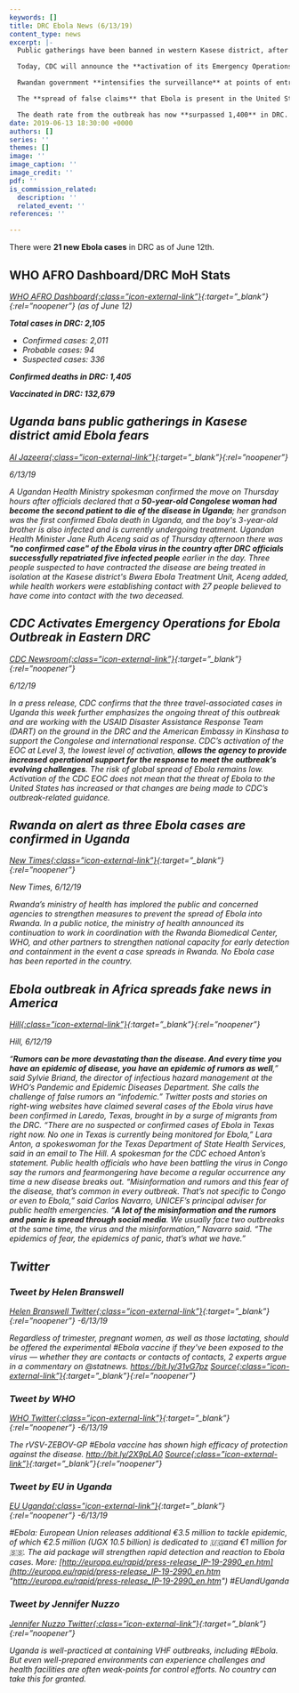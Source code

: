 ```yaml
---
keywords: []
title: DRC Ebola News (6/13/19)
content_type: news
excerpt: |-
  Public gatherings have been banned in western Kasese district, after the Ebola virus claims its **second casualty** in Uganda.

  Today, CDC will announce the **activation of its Emergency Operations Center** (EOC) to support the inter-agency response to the current outbreak.

  Rwandan government **intensifies the surveillance** at points of entry, health facilities, and community levels to prevent spread of the virus into the country.

  The **spread of false claims** that Ebola is present in the United States highlights the emerging threat that rumors spread through social media play in fighting real diseases.

  The death rate from the outbreak has now **surpassed 1,400** in DRC.
date: 2019-06-13 18:30:00 +0000
authors: []
series: ''
themes: []
image: ''
image_caption: ''
image_credit: ''
pdf: ''
is_commission_related:
  description: ''
  related_event: ''
references: ''

---
```

There were **21 new Ebola cases** in DRC as of June 12th.

## WHO AFRO Dashboard/DRC MoH Stats

<i>[WHO AFRO Dashboard<i/>{:class=”icon-external-link”}](http://who.maps.arcgis.com/apps/opsdashboard/index.html#/e70c3804f6044652bc37cce7d8fcef6c){:target=”_blank”}{:rel=”noopener”} (as of June 12)

**Total cases in DRC: 2,105**

* Confirmed cases: 2,011
* Probable cases: 94
* Suspected cases: 336

**Confirmed deaths in DRC: 1,405**

**Vaccinated in DRC: 132,679**

## Uganda bans public gatherings in Kasese district amid Ebola fears

<i>[Al Jazeera<i/>{:class=”icon-external-link”}](https://www.aljazeera.com/news/2019/06/uganda-bans-public-gatherings-kasese-district-ebola-fears-190613061114340.html){:target=”_blank”}{:rel=”noopener”}

_6/13/19_

A Ugandan Health Ministry spokesman confirmed the move on Thursday hours after officials declared that a **50-year-old Congolese woman had become the second patient to die of the disease in Uganda**; her grandson was the first confirmed Ebola death in Uganda, and the boy's 3-year-old brother is also infected and is currently undergoing treatment. Ugandan Health Minister Jane Ruth Aceng said as of Thursday afternoon there was **"no confirmed case" of the Ebola virus in the country after DRC officials successfully repatriated five infected people** earlier in the day. Three people suspected to have contracted the disease are being treated in isolation at the Kasese district's Bwera Ebola Treatment Unit, Aceng added, while health workers were establishing contact with 27 people believed to have come into contact with the two deceased.

## CDC Activates Emergency Operations for Ebola Outbreak in Eastern DRC

<i>[CDC Newsroom<i/>{:class=”icon-external-link”}](https://www.cdc.gov/media/releases/2019/p0612-ebola-operations-center.html){:target=”_blank”}{:rel=”noopener”}

_6/12/19_

In a press release, CDC confirms that the three travel-associated cases in Uganda this week further emphasizes the ongoing threat of this outbreak and are working with the USAID Disaster Assistance Response Team (DART) on the ground in the DRC and the American Embassy in Kinshasa to support the Congolese and international response. CDC’s activation of the EOC at Level 3, the lowest level of activation, **allows the agency to provide increased operational support for the response to meet the outbreak’s evolving challenges**. The risk of global spread of Ebola remains low. Activation of the CDC EOC does not mean that the threat of Ebola to the United States has increased or that changes are being made to CDC’s outbreak-related guidance.

## Rwanda on alert as three Ebola cases are confirmed in Uganda

<i>[New Times<i/>{:class=”icon-external-link”}](https://www.newtimes.co.rw/news/rwanda-alert-ebola-uganda){:target=”_blank”}{:rel=”noopener”}

_New Times, 6/12/19_

Rwanda’s ministry of health has implored the public and concerned agencies to strengthen measures to prevent the spread of Ebola into Rwanda. In a public notice, the ministry of health announced its continuation to work in coordination with the Rwanda Biomedical Center, WHO, and other partners to strengthen national capacity for early detection and containment in the event a case spreads in Rwanda. No Ebola case has been reported in the country.

## Ebola outbreak in Africa spreads fake news in America

<i>[Hill<i/>{:class=”icon-external-link”}](https://thehill.com/policy/international/448197-ebola-outbreak-in-africa-spreads-fake-news-in-america){:target=”_blank”}{:rel=”noopener”}

_Hill, 6/12/19_

“**Rumors can be more devastating than the disease. And every time you have an epidemic of disease, you have an epidemic of rumors as well**,” said Sylvie Briand, the director of infectious hazard management at the WHO’s Pandemic and Epidemic Diseases Department. She calls the challenge of false rumors an “infodemic.” Twitter posts and stories on right-wing websites have claimed several cases of the Ebola virus have been confirmed in Laredo, Texas, brought in by a surge of migrants from the DRC. “There are no suspected or confirmed cases of Ebola in Texas right now. No one in Texas is currently being monitored for Ebola,” Lara Anton, a spokeswoman for the Texas Department of State Health Services, said in an email to The Hill. A spokesman for the CDC echoed Anton’s statement. Public health officials who have been battling the virus in Congo say the rumors and fearmongering have become a regular occurrence any time a new disease breaks out. “Misinformation and rumors and this fear of the disease, that’s common in every outbreak. That’s not specific to Congo or even to Ebola,” said Carlos Navarro, UNICEF’s principal adviser for public health emergencies. “**A lot of the misinformation and the rumors and panic is spread through social media**. We usually face two outbreaks at the same time, the virus and the misinformation,” Navarro said. “The epidemics of fear, the epidemics of panic, that’s what we have.”

## **Twitter**

### Tweet by Helen Branswell

<i>[Helen Branswell Twitter<i/>{:class=”icon-external-link”}](https://twitter.com/HelenBranswell/status/1139172403140005888){:target=”_blank”}{:rel=”noopener”} -6/13/19

Regardless of trimester, pregnant women, as well as those lactating, should be offered the experimental #Ebola vaccine if they've been exposed to the virus — whether they are contacts or contacts of contacts, 2 experts argue in a commentary on @statnews. https://bit.ly/31vG7pz <i>[Source<i/>{:class=”icon-external-link”}](https://bit.ly/31vG7pz "https://bit.ly/31vG7pz"){:target=”_blank”}{:rel=”noopener”}

### Tweet by WHO

<i>[WHO Twitter<i/>{:class=”icon-external-link”}](https://twitter.com/WHO/status/1139147280139857920){:target=”_blank”}{:rel=”noopener”} -6/13/19

The rVSV-ZEBOV-GP #Ebola vaccine has shown high efficacy of protection against the disease. http://bit.ly/2X9pLA0 <i>[Source<i/>{:class=”icon-external-link”}](http://bit.ly/2X9pLA0 "http://bit.ly/2X9pLA0"){:target=”_blank”}{:rel=”noopener”}

### Tweet by EU in Uganda

<i>[EU Uganda<i/>{:class=”icon-external-link”}](https://twitter.com/EUinUG/status/1139139533184917505){:target=”_blank”}{:rel=”noopener”} -6/13/19

\#Ebola: European Union releases additional €3.5 million to tackle epidemic, of which €2.5 million (UGX 10.5 billion) is dedicated to 🇺🇬and €1 million for 🇸🇸. The aid package will strengthen rapid detection and reaction to Ebola cases. More: [http://europa.eu/rapid/press-release_IP-19-2990_en.htm](http://europa.eu/rapid/press-release_IP-19-2990_en.htm "http://europa.eu/rapid/press-release_IP-19-2990_en.htm") #EUandUganda

### Tweet by Jennifer Nuzzo

<i>[Jennifer Nuzzo Twitter<i/>{:class=”icon-external-link”}](https://twitter.com/JenniferNuzzo/status/1138801194489516035){:target=”_blank”}{:rel=”noopener”}

Uganda is well-practiced at containing VHF outbreaks, including #Ebola. But even well-prepared environments can experience challenges and health facilities are often weak-points for control efforts. No country can take this for granted.
